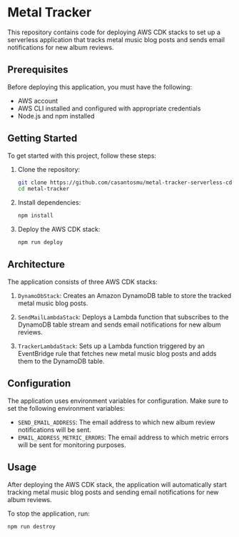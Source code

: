 # Metal Tracker

This repository contains code for deploying AWS CDK stacks to set up a serverless application that tracks metal music blog posts and sends email notifications for new album reviews.

## Prerequisites

Before deploying this application, you must have the following:

- AWS account
- AWS CLI installed and configured with appropriate credentials
- Node.js and npm installed

## Getting Started

To get started with this project, follow these steps:

1. Clone the repository:

   ```bash
   git clone https://github.com/casantosmu/metal-tracker-serverless-cdk.git
   cd metal-tracker
   ```

2. Install dependencies:

   ```bash
   npm install
   ```

3. Deploy the AWS CDK stack:

   ```bash
   npm run deploy
   ```

## Architecture

The application consists of three AWS CDK stacks:

1. `DynamoDbStack`: Creates an Amazon DynamoDB table to store the tracked metal music blog posts.

2. `SendMailLambdaStack`: Deploys a Lambda function that subscribes to the DynamoDB table stream and sends email notifications for new album reviews.

3. `TrackerLambdaStack`: Sets up a Lambda function triggered by an EventBridge rule that fetches new metal music blog posts and adds them to the DynamoDB table.

## Configuration

The application uses environment variables for configuration. Make sure to set the following environment variables:

- `SEND_EMAIL_ADDRESS`: The email address to which new album review notifications will be sent.
- `EMAIL_ADDRESS_METRIC_ERRORS`: The email address to which metric errors will be sent for monitoring purposes.

## Usage

After deploying the AWS CDK stack, the application will automatically start tracking metal music blog posts and sending email notifications for new album reviews.

To stop the application, run:

```bash
npm run destroy
```
